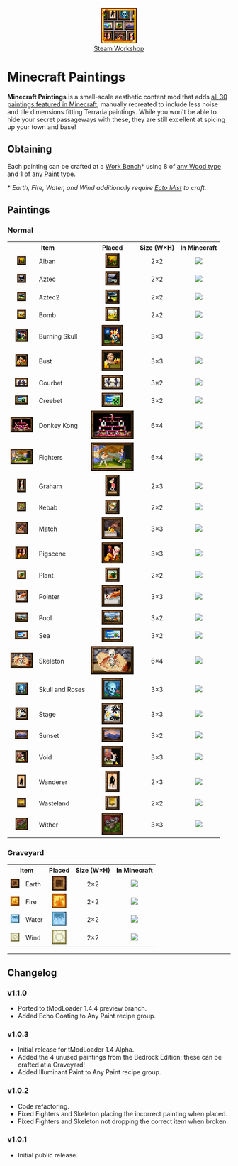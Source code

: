 <p align="center">
    <img src="https://github.com/Barometz-Mod/MinecraftPaintings/blob/1.4.4/icon.png">
    <br/>
    <a href="https://steamcommunity.com/sharedfiles/filedetails/?id=2961825413">Steam Workshop</a>
</p>

# Minecraft Paintings
**Minecraft Paintings** is a small-scale aesthetic content mod that adds [all 30 paintings featured in Minecraft](https://minecraft.fandom.com/Painting), manually recreated to include less noise and tile dimensions fitting Terraria paintings. While you won't be able to hide your secret passageways with these, they are still excellent at spicing up your town and base!

## Obtaining
Each painting can be crafted at a [Work Bench](https://terraria.wiki.gg/Work_Benches)\* using 8 of [any Wood type](https://terraria.wiki.gg/Woods) and 1 of [any Paint type](https://terraria.wiki.gg/Paints).

\* *Earth, Fire, Water, and Wind additionally require [Ecto Mist](https://terraria.wiki.gg/Ecto_Mist) to craft.*

## Paintings
### Normal
<table>
    <tr>
        <th colspan="2" align="center">Item</th>
        <th align="center">Placed</th>
        <th align="center">Size (W×H)</th>
        <th align="center">In Minecraft</th>
    </tr>
    <tr>
        <td align="center"><img src="https://github.com/Barometz-Mod/MinecraftPaintings/blob/1.4.4/Items/TwoxTwo/Alban.png"></td>
        <td>Alban</td>
        <td align="center"><img src="https://github.com/Barometz-Mod/MinecraftPaintings/blob/1.4.4/doc/PlacedVisuals/Alban.png"></td>
        <td align="center">2×2</td>
        <td align="center"><img src="https://static.wikia.nocookie.net/minecraft_gamepedia/images/e/e0/Alban_%28texture%29_JE1_BE1.png/revision/latest/scale-to-width-down/160?cb=20201027071925" width="32px"></td>
    </tr>
    <tr>
        <td align="center"><img src="https://github.com/Barometz-Mod/MinecraftPaintings/blob/1.4.4/Items/TwoxTwo/Aztec.png"></td>
        <td>Aztec</td>
        <td align="center"><img src="https://github.com/Barometz-Mod/MinecraftPaintings/blob/1.4.4/doc/PlacedVisuals/Aztec.png"></td>
        <td align="center">2×2</td>
        <td align="center"><img src="https://static.wikia.nocookie.net/minecraft_gamepedia/images/a/ae/Aztec_%28texture%29_JE1_BE1.png/revision/latest/scale-to-width-down/160?cb=20201027071915" width="32px"></td>
    </tr>
    <tr>
        <td align="center"><img src="https://github.com/Barometz-Mod/MinecraftPaintings/blob/1.4.4/Items/TwoxTwo/Aztec2.png"></td>
        <td>Aztec2</td>
        <td align="center"><img src="https://github.com/Barometz-Mod/MinecraftPaintings/blob/1.4.4/doc/PlacedVisuals/Aztec2.png"></td>
        <td align="center">2×2</td>
        <td align="center"><img src="https://static.wikia.nocookie.net/minecraft_gamepedia/images/0/0d/Aztec2_%28texture%29_JE1_BE1.png/revision/latest/scale-to-width-down/160?cb=20201027071934" width="32px"></td>
    </tr>
    <tr>
        <td align="center"><img src="https://github.com/Barometz-Mod/MinecraftPaintings/blob/1.4.4/Items/TwoxTwo/Bomb.png"></td>
        <td>Bomb</td>
        <td align="center"><img src="https://github.com/Barometz-Mod/MinecraftPaintings/blob/1.4.4/doc/PlacedVisuals/Bomb.png"></td>
        <td align="center">2×2</td>
        <td align="center"><img src="https://static.wikia.nocookie.net/minecraft_gamepedia/images/4/48/Bomb_%28texture%29_JE1_BE1.png/revision/latest/scale-to-width-down/160?cb=20201027071942" width="32px"></td>
    </tr>
    <tr>
        <td align="center"><img src="https://github.com/Barometz-Mod/MinecraftPaintings/blob/1.4.4/Items/ThreexThree/BurningSkull.png"></td>
        <td>Burning Skull</td>
        <td align="center"><img src="https://github.com/Barometz-Mod/MinecraftPaintings/blob/1.4.4/doc/PlacedVisuals/BurningSkull.png"></td>
        <td align="center">3×3</td>
        <td align="center"><img src="https://static.wikia.nocookie.net/minecraft_gamepedia/images/2/2a/Burning_Skull_%28texture%29_JE2_BE1.png/revision/latest/scale-to-width-down/600?cb=20201027062512" width="128px"></td>
    </tr>
    <tr>
        <td align="center"><img src="https://github.com/Barometz-Mod/MinecraftPaintings/blob/1.4.4/Items/ThreexThree/Bust.png"></td>
        <td>Bust</td>
        <td align="center"><img src="https://github.com/Barometz-Mod/MinecraftPaintings/blob/1.4.4/doc/PlacedVisuals/Bust.png"></td>
        <td align="center">3×3</td>
        <td align="center"><img src="https://static.wikia.nocookie.net/minecraft_gamepedia/images/b/b0/Bust_%28texture%29_JE1_BE1.png/revision/latest/scale-to-width-down/320?cb=20201027074001" width="64px"></td>
    </tr>
    <tr>
        <td align="center"><img src="https://github.com/Barometz-Mod/MinecraftPaintings/blob/1.4.4/Items/ThreexTwo/Courbet.png"></td>
        <td>Courbet</td>
        <td align="center"><img src="https://github.com/Barometz-Mod/MinecraftPaintings/blob/1.4.4/doc/PlacedVisuals/Courbet.png"></td>
        <td align="center">3×2</td>
        <td align="center"><img src="https://static.wikia.nocookie.net/minecraft_gamepedia/images/a/ac/Courbet_%28texture%29_JE1_BE1.png/revision/latest/scale-to-width-down/320?cb=20201027073211" width="64px"></td>
    </tr>
    <tr>
        <td align="center"><img src="https://github.com/Barometz-Mod/MinecraftPaintings/blob/1.4.4/Items/ThreexTwo/Creebet.png"></td>
        <td>Creebet</td>
        <td align="center"><img src="https://github.com/Barometz-Mod/MinecraftPaintings/blob/1.4.4/doc/PlacedVisuals/Creebet.png"></td>
        <td align="center">3×2</td>
        <td align="center"><img src="https://static.wikia.nocookie.net/minecraft_gamepedia/images/8/83/Creebet_%28texture%29_JE1_BE1.png/revision/latest/scale-to-width-down/320?cb=20201027073236" width="64px"></td>
    </tr>
    <tr>
        <td align="center"><img src="https://github.com/Barometz-Mod/MinecraftPaintings/blob/1.4.4/Items/SixxFour/DonkeyKong.png"></td>
        <td>Donkey Kong</td>
        <td align="center"><img src="https://github.com/Barometz-Mod/MinecraftPaintings/blob/1.4.4/doc/PlacedVisuals/DonkeyKong.png"></td>
        <td align="center">6×4</td>
        <td align="center"><img src="https://static.wikia.nocookie.net/minecraft_gamepedia/images/6/64/Donkey_Kong_%28texture%29_JE1_BE1.png/revision/latest/scale-to-width-down/640?cb=20201027074201" width="128px"></td>
    </tr>
    <tr>
        <td align="center"><img src="https://github.com/Barometz-Mod/MinecraftPaintings/blob/1.4.4/Items/SixxFour/Fighters.png"></td>
        <td>Fighters</td>
        <td align="center"><img src="https://github.com/Barometz-Mod/MinecraftPaintings/blob/1.4.4/doc/PlacedVisuals/Fighters.png"></td>
        <td align="center">6×4</td>
        <td align="center"><img src="https://static.wikia.nocookie.net/minecraft_gamepedia/images/1/1f/Fighters_%28texture%29_JE1_BE1.png/revision/latest/scale-to-width-down/640?cb=20201027074143" width="128px"></td>
    </tr>
    <tr>
        <td align="center"><img src="https://github.com/Barometz-Mod/MinecraftPaintings/blob/1.4.4/Items/TwoxThree/Graham.png"></td>
        <td>Graham</td>
        <td align="center"><img src="https://github.com/Barometz-Mod/MinecraftPaintings/blob/1.4.4/doc/PlacedVisuals/Graham.png"></td>
        <td align="center">2×3</td>
        <td align="center"><img src="https://static.wikia.nocookie.net/minecraft_gamepedia/images/0/04/Graham_%28texture%29_JE1_BE1.png/revision/latest/scale-to-width-down/160?cb=20201027072924" width="32px"></td>
    </tr>
    <tr>
        <td align="center"><img src="https://github.com/Barometz-Mod/MinecraftPaintings/blob/1.4.4/Items/TwoxTwo/Kebab.png"></td>
        <td>Kebab</td>
        <td align="center"><img src="https://github.com/Barometz-Mod/MinecraftPaintings/blob/1.4.4/doc/PlacedVisuals/Kebab.png"></td>
        <td align="center">2×2</td>
        <td align="center"><img src="https://static.wikia.nocookie.net/minecraft_gamepedia/images/c/cf/Kebab_%28texture%29_JE1_BE1.png/revision/latest/scale-to-width-down/160?cb=20201027071904" width="32px"></td>
    </tr>
    <tr>
        <td align="center"><img src="https://github.com/Barometz-Mod/MinecraftPaintings/blob/1.4.4/Items/ThreexThree/Match.png"></td>
        <td>Match</td>
        <td align="center"><img src="https://github.com/Barometz-Mod/MinecraftPaintings/blob/1.4.4/doc/PlacedVisuals/Match.png"></td>
        <td align="center">3×3</td>
        <td align="center"><img src="https://static.wikia.nocookie.net/minecraft_gamepedia/images/3/3b/Match_%28texture%29_JE1_BE1.png/revision/latest/scale-to-width-down/320?cb=20201027073953" width="64px"></td>
    </tr>
    <tr>
        <td align="center"><img src="https://github.com/Barometz-Mod/MinecraftPaintings/blob/1.4.4/Items/ThreexThree/Pigscene.png"></td>
        <td>Pigscene</td>
        <td align="center"><img src="https://github.com/Barometz-Mod/MinecraftPaintings/blob/1.4.4/doc/PlacedVisuals/Pigscene.png"></td>
        <td align="center">3×3</td>
        <td align="center"><img src="https://static.wikia.nocookie.net/minecraft_gamepedia/images/b/be/Pigscene_%28texture%29_JE1_BE1.png/revision/latest/scale-to-width-down/600?cb=20201027074218" width="128px"></td>
    </tr>
    <tr>
        <td align="center"><img src="https://github.com/Barometz-Mod/MinecraftPaintings/blob/1.4.4/Items/TwoxTwo/Plant.png"></td>
        <td>Plant</td>
        <td align="center"><img src="https://github.com/Barometz-Mod/MinecraftPaintings/blob/1.4.4/doc/PlacedVisuals/Plant.png"></td>
        <td align="center">2×2</td>
        <td align="center"><img src="https://static.wikia.nocookie.net/minecraft_gamepedia/images/5/5c/Plant_%28texture%29_JE1_BE1.png/revision/latest/scale-to-width-down/160?cb=20201027072149" width="32px"></td>
    </tr>
    <tr>
        <td align="center"><img src="https://github.com/Barometz-Mod/MinecraftPaintings/blob/1.4.4/Items/ThreexThree/Pointer.png"></td>
        <td>Pointer</td>
        <td align="center"><img src="https://github.com/Barometz-Mod/MinecraftPaintings/blob/1.4.4/doc/PlacedVisuals/Pointer.png"></td>
        <td align="center">3×3</td>
        <td align="center"><img src="https://static.wikia.nocookie.net/minecraft_gamepedia/images/0/02/Pointer_%28texture%29_JE1_BE1.png/revision/latest/scale-to-width-down/600?cb=20201027074210" width="128px"></td>
    </tr>
    <tr>
        <td align="center"><img src="https://github.com/Barometz-Mod/MinecraftPaintings/blob/1.4.4/Items/ThreexTwo/Pool.png"></td>
        <td>Pool</td>
        <td align="center"><img src="https://github.com/Barometz-Mod/MinecraftPaintings/blob/1.4.4/doc/PlacedVisuals/Pool.png"></td>
        <td align="center">3×2</td>
        <td align="center"><img src="https://static.wikia.nocookie.net/minecraft_gamepedia/images/e/ee/Pool_%28texture%29_JE1_BE1.png/revision/latest/scale-to-width-down/320?cb=20201027073203" width="64px"></td>
    </tr>
    <tr>
        <td align="center"><img src="https://github.com/Barometz-Mod/MinecraftPaintings/blob/1.4.4/Items/ThreexTwo/Sea.png"></td>
        <td>Sea</td>
        <td align="center"><img src="https://github.com/Barometz-Mod/MinecraftPaintings/blob/1.4.4/doc/PlacedVisuals/Sea.png"></td>
        <td align="center">3×2</td>
        <td align="center"><img src="https://static.wikia.nocookie.net/minecraft_gamepedia/images/c/ca/Sea_%28texture%29_JE2_BE1.png/revision/latest/scale-to-width-down/320?cb=20201027073228" width="64px"></td>
    </tr>
    <tr>
        <td align="center"><img src="https://github.com/Barometz-Mod/MinecraftPaintings/blob/1.4.4/Items/SixxFour/Skeleton.png"></td>
        <td>Skeleton</td>
        <td align="center"><img src="https://github.com/Barometz-Mod/MinecraftPaintings/blob/1.4.4/doc/PlacedVisuals/Skeleton.png"></td>
        <td align="center">6×4</td>
        <td align="center"><img src="https://static.wikia.nocookie.net/minecraft_gamepedia/images/3/33/Skeleton_%28painting_texture%29_JE1_BE1.png/revision/latest/scale-to-width-down/640?cb=20201027074151" width="128px"></td>
    </tr>
    <tr>
        <td align="center"><img src="https://github.com/Barometz-Mod/MinecraftPaintings/blob/1.4.4/Items/ThreexThree/SkullAndRoses.png"></td>
        <td>Skull and Roses</td>
        <td align="center"><img src="https://github.com/Barometz-Mod/MinecraftPaintings/blob/1.4.4/doc/PlacedVisuals/SkullAndRoses.png"></td>
        <td align="center">3×3</td>
        <td align="center"><img src="https://static.wikia.nocookie.net/minecraft_gamepedia/images/8/8c/Skull_and_Roses_%28texture%29_JE1_BE1.png/revision/latest/scale-to-width-down/320?cb=20201027074035" width="64px"></td>
    </tr>
    <tr>
        <td align="center"><img src="https://github.com/Barometz-Mod/MinecraftPaintings/blob/1.4.4/Items/ThreexThree/Stage.png"></td>
        <td>Stage</td>
        <td align="center"><img src="https://github.com/Barometz-Mod/MinecraftPaintings/blob/1.4.4/doc/PlacedVisuals/Stage.png"></td>
        <td align="center">3×3</td>
        <td align="center"><img src="https://static.wikia.nocookie.net/minecraft_gamepedia/images/f/f4/Stage_%28texture%29_JE2_BE1.png/revision/latest/scale-to-width-down/320?cb=20201027074012" width="64px"></td>
    </tr>
    <tr>
        <td align="center"><img src="https://github.com/Barometz-Mod/MinecraftPaintings/blob/1.4.4/Items/ThreexTwo/Sunset.png"></td>
        <td>Sunset</td>
        <td align="center"><img src="https://github.com/Barometz-Mod/MinecraftPaintings/blob/1.4.4/doc/PlacedVisuals/Sunset.png"></td>
        <td align="center">3×2</td>
        <td align="center"><img src="https://static.wikia.nocookie.net/minecraft_gamepedia/images/b/bc/Sunset_%28texture%29_JE1_BE1.png/revision/latest/scale-to-width-down/320?cb=20201027073218" width="64px"></td>
    </tr>
    <tr>
        <td align="center"><img src="https://github.com/Barometz-Mod/MinecraftPaintings/blob/1.4.4/Items/ThreexThree/Void.png"></td>
        <td>Void</td>
        <td align="center"><img src="https://github.com/Barometz-Mod/MinecraftPaintings/blob/1.4.4/doc/PlacedVisuals/Void.png"></td>
        <td align="center">3×3</td>
        <td align="center"><img src="https://static.wikia.nocookie.net/minecraft_gamepedia/images/2/23/Void_%28texture%29_JE1_BE1.png/revision/latest/scale-to-width-down/320?cb=20201027074025" width="64px"></td>
    </tr>
    <tr>
        <td align="center"><img src="https://github.com/Barometz-Mod/MinecraftPaintings/blob/1.4.4/Items/TwoxThree/Wanderer.png"></td>
        <td>Wanderer</td>
        <td align="center"><img src="https://github.com/Barometz-Mod/MinecraftPaintings/blob/1.4.4/doc/PlacedVisuals/Wanderer.png"></td>
        <td align="center">2×3</td>
        <td align="center"><img src="https://static.wikia.nocookie.net/minecraft_gamepedia/images/5/52/Wanderer_%28texture%29_JE1_BE1.png/revision/latest/scale-to-width-down/160?cb=20201027072755" width="32px"></td>
    </tr>
    <tr>
        <td align="center"><img src="https://github.com/Barometz-Mod/MinecraftPaintings/blob/1.4.4/Items/TwoxTwo/Wasteland.png"></td>
        <td>Wasteland</td>
        <td align="center"><img src="https://github.com/Barometz-Mod/MinecraftPaintings/blob/1.4.4/doc/PlacedVisuals/Wasteland.png"></td>
        <td align="center">2×2</td>
        <td align="center"><img src="https://static.wikia.nocookie.net/minecraft_gamepedia/images/8/8d/Wasteland_%28texture%29_JE1_BE1.png/revision/latest/scale-to-width-down/160?cb=20201027072158" width="32px"></td>
    </tr>
    <tr>
        <td align="center"><img src="https://github.com/Barometz-Mod/MinecraftPaintings/blob/1.4.4/Items/ThreexThree/Wither.png"></td>
        <td>Wither</td>
        <td align="center"><img src="https://github.com/Barometz-Mod/MinecraftPaintings/blob/1.4.4/doc/PlacedVisuals/Wither.png"></td>
        <td align="center">3×3</td>
        <td align="center"><img src="https://static.wikia.nocookie.net/minecraft_gamepedia/images/9/94/Wither_%28painting_texture%29_JE1_BE1.png/revision/latest/scale-to-width-down/320?cb=20201027074043" width="64px"></td>
    </tr>
</table>

### Graveyard
<table>
    <tr>
        <th colspan="2" align="center">Item</th>
        <th align="center">Placed</th>
        <th align="center">Size (W×H)</th>
        <th align="center">In Minecraft</th>
    </tr>
    <tr>
        <td align="center"><img src="https://github.com/Barometz-Mod/MinecraftPaintings/blob/1.4.4/Items/TwoxTwo/Earth.png"></td>
        <td>Earth</td>
        <td align="center"><img src="https://github.com/Barometz-Mod/MinecraftPaintings/blob/1.4.4/doc/PlacedVisuals/Earth.png"></td>
        <td align="center">2×2</td>
        <td align="center"><img src="https://static.wikia.nocookie.net/minecraft_gamepedia/images/8/81/Earth_%28texture%29_BE2.png/revision/latest?cb=20201201163052&format=original" width="32px"></td>
    </tr>
    <tr>
        <td align="center"><img src="https://github.com/Barometz-Mod/MinecraftPaintings/blob/1.4.4/Items/TwoxTwo/Fire.png"></td>
        <td>Fire</td>
        <td align="center"><img src="https://github.com/Barometz-Mod/MinecraftPaintings/blob/1.4.4/doc/PlacedVisuals/Fire.png"></td>
        <td align="center">2×2</td>
        <td align="center"><img src="https://static.wikia.nocookie.net/minecraft_gamepedia/images/1/18/Fire_%28texture%29_BE2.png/revision/latest?cb=20201201163117&format=original" width="32px"></td>
    </tr>
    <tr>
        <td align="center"><img src="https://github.com/Barometz-Mod/MinecraftPaintings/blob/1.4.4/Items/TwoxTwo/Water.png"></td>
        <td>Water</td>
        <td align="center"><img src="https://github.com/Barometz-Mod/MinecraftPaintings/blob/1.4.4/doc/PlacedVisuals/Water.png"></td>
        <td align="center">2×2</td>
        <td align="center"><img src="https://static.wikia.nocookie.net/minecraft_gamepedia/images/b/b4/Water_%28texture%29_BE2.png/revision/latest?cb=20201201163203&format=original" width="32px"></td>
    </tr>
    <tr>
        <td align="center"><img src="https://github.com/Barometz-Mod/MinecraftPaintings/blob/1.4.4/Items/TwoxTwo/Wind.png"></td>
        <td>Wind</td>
        <td align="center"><img src="https://github.com/Barometz-Mod/MinecraftPaintings/blob/1.4.4/doc/PlacedVisuals/Wind.png"></td>
        <td align="center">2×2</td>
        <td align="center"><img src="https://static.wikia.nocookie.net/minecraft_gamepedia/images/7/7d/Wind_%28texture%29_BE2.png/revision/latest?cb=20201201163223&format=original" width="32px"></td>
    </tr>
</table>

-----

## Changelog
### v1.1.0
- Ported to tModLoader 1.4.4 preview branch.
- Added Echo Coating to Any Paint recipe group.

### v1.0.3
- Initial release for tModLoader 1.4 Alpha.
- Added the 4 unused paintings from the Bedrock Edition; these can be crafted at a Graveyard!
- Added Illuminant Paint to Any Paint recipe group.

### v1.0.2
- Code refactoring.
- Fixed Fighters and Skeleton placing the incorrect painting when placed.
- Fixed Fighters and Skeleton not dropping the correct item when broken.

### v1.0.1
- Initial public release.